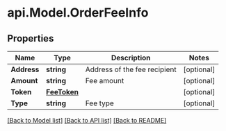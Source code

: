 # api.Model.OrderFeeInfo

## Properties

Name | Type | Description | Notes
------------ | ------------- | ------------- | -------------
**Address** | **string** | Address of the fee recipient | [optional] 
**Amount** | **string** | Fee amount | [optional] 
**Token** | [**FeeToken**](FeeToken.md) |  | [optional] 
**Type** | **string** | Fee type | [optional] 

[[Back to Model list]](../README.md#documentation-for-models) [[Back to API list]](../README.md#documentation-for-api-endpoints) [[Back to README]](../README.md)

